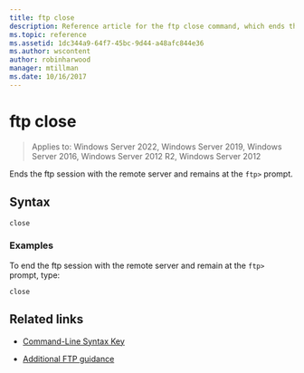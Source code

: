 ```yaml
---
title: ftp close
description: Reference article for the ftp close command, which ends the ftp session with the remote server and remains at the ftp prompt.
ms.topic: reference
ms.assetid: 1dc344a9-64f7-45bc-9d44-a48afc844e36
ms.author: wscontent
author: robinharwood
manager: mtillman
ms.date: 10/16/2017
---
```


# ftp close

>Applies to: Windows Server 2022, Windows Server 2019, Windows Server 2016, Windows Server 2012 R2, Windows Server 2012

Ends the ftp session with the remote server and remains at the `ftp>` prompt.

## Syntax

```
close
```

### Examples

To end the ftp session with the remote server and remain at the `ftp>` prompt, type:

```
close
```

## Related links

- [Command-Line Syntax Key](command-line-syntax-key.md)

- [Additional FTP guidance](/previous-versions/orphan-topics/ws.10/cc756013(v=ws.10))
